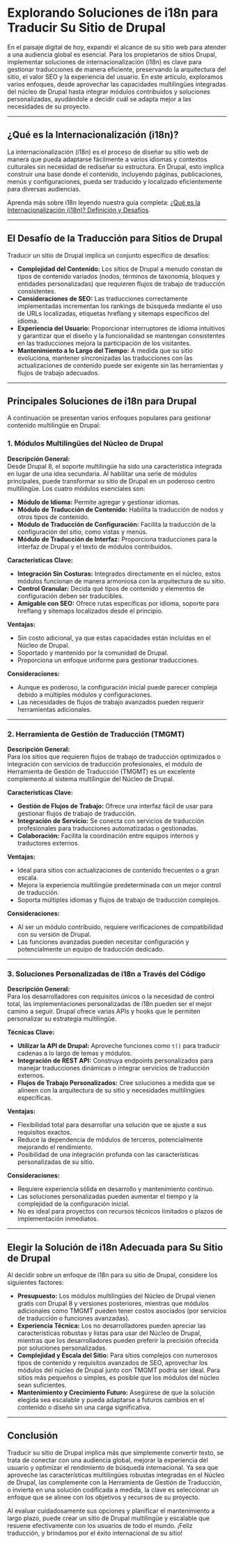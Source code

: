 # Explorando Soluciones de i18n para Traducir Su Sitio de Drupal

En el paisaje digital de hoy, expandir el alcance de su sitio web para atender a una audiencia global es esencial. Para los propietarios de sitios Drupal, implementar soluciones de internacionalización (i18n) es clave para gestionar traducciones de manera eficiente, preservando la arquitectura del sitio, el valor SEO y la experiencia del usuario. En este artículo, exploramos varios enfoques, desde aprovechar las capacidades multilingües integradas del núcleo de Drupal hasta integrar módulos contribuidos y soluciones personalizadas, ayudándole a decidir cuál se adapta mejor a las necesidades de su proyecto.

---

## ¿Qué es la Internacionalización (i18n)?

La internacionalización (i18n) es el proceso de diseñar su sitio web de manera que pueda adaptarse fácilmente a varios idiomas y contextos culturales sin necesidad de rediseñar su estructura. En Drupal, esto implica construir una base donde el contenido, incluyendo páginas, publicaciones, menús y configuraciones, pueda ser traducido y localizado eficientemente para diversas audiencias.

Aprenda más sobre i18n leyendo nuestra guía completa: [¿Qué es la Internacionalización (i18n)? Definición y Desafíos](https://github.com/aymericzip/intlayer/blob/main/docs/es/what_is_internationalization.md).

---

## El Desafío de la Traducción para Sitios de Drupal

Traducir un sitio de Drupal implica un conjunto específico de desafíos:

- **Complejidad del Contenido:** Los sitios de Drupal a menudo constan de tipos de contenido variados (nodos, términos de taxonomía, bloques y entidades personalizadas) que requieren flujos de trabajo de traducción consistentes.
- **Consideraciones de SEO:** Las traducciones correctamente implementadas incrementan los rankings de búsqueda mediante el uso de URLs localizadas, etiquetas hreflang y sitemaps específicos del idioma.
- **Experiencia del Usuario:** Proporcionar interruptores de idioma intuitivos y garantizar que el diseño y la funcionalidad se mantengan consistentes en las traducciones mejora la participación de los visitantes.
- **Mantenimiento a lo Largo del Tiempo:** A medida que su sitio evoluciona, mantener sincronizadas las traducciones con las actualizaciones de contenido puede ser exigente sin las herramientas y flujos de trabajo adecuados.

---

## Principales Soluciones de i18n para Drupal

A continuación se presentan varios enfoques populares para gestionar contenido multilingüe en Drupal:

### 1. Módulos Multilingües del Núcleo de Drupal

**Descripción General:**  
Desde Drupal 8, el soporte multilingüe ha sido una característica integrada en lugar de una idea secundaria. Al habilitar una serie de módulos principales, puede transformar su sitio de Drupal en un poderoso centro multilingüe. Los cuatro módulos esenciales son:

- **Módulo de Idioma:** Permite agregar y gestionar idiomas.
- **Módulo de Traducción de Contenido:** Habilita la traducción de nodos y otros tipos de contenido.
- **Módulo de Traducción de Configuración:** Facilita la traducción de la configuración del sitio, como vistas y menús.
- **Módulo de Traducción de Interfaz:** Proporciona traducciones para la interfaz de Drupal y el texto de módulos contribuidos.

**Características Clave:**

- **Integración Sin Costuras:** Integrados directamente en el núcleo, estos módulos funcionan de manera armoniosa con la arquitectura de su sitio.
- **Control Granular:** Decida qué tipos de contenido y elementos de configuración deben ser traducibles.
- **Amigable con SEO:** Ofrece rutas específicas por idioma, soporte para hreflang y sitemaps localizados desde el principio.

**Ventajas:**

- Sin costo adicional, ya que estas capacidades están incluidas en el Núcleo de Drupal.
- Soportado y mantenido por la comunidad de Drupal.
- Proporciona un enfoque uniforme para gestionar traducciones.

**Consideraciones:**

- Aunque es poderoso, la configuración inicial puede parecer compleja debido a múltiples módulos y configuraciones.
- Las necesidades de flujos de trabajo avanzados pueden requerir herramientas adicionales.

---

### 2. Herramienta de Gestión de Traducción (TMGMT)

**Descripción General:**  
Para los sitios que requieren flujos de trabajo de traducción optimizados o integración con servicios de traducción profesionales, el módulo de Herramienta de Gestión de Traducción (TMGMT) es un excelente complemento al sistema multilingüe del Núcleo de Drupal.

**Características Clave:**

- **Gestión de Flujos de Trabajo:** Ofrece una interfaz fácil de usar para gestionar flujos de trabajo de traducción.
- **Integración de Servicio:** Se conecta con servicios de traducción profesionales para traducciones automatizadas o gestionadas.
- **Colaboración:** Facilita la coordinación entre equipos internos y traductores externos.

**Ventajas:**

- Ideal para sitios con actualizaciones de contenido frecuentes o a gran escala.
- Mejora la experiencia multilingüe predeterminada con un mejor control de traducción.
- Soporta múltiples idiomas y flujos de trabajo de traducción complejos.

**Consideraciones:**

- Al ser un módulo contribuido, requiere verificaciones de compatibilidad con su versión de Drupal.
- Las funciones avanzadas pueden necesitar configuración y potencialmente un equipo de traducción dedicado.

---

### 3. Soluciones Personalizadas de i18n a Través del Código

**Descripción General:**  
Para los desarrolladores con requisitos únicos o la necesidad de control total, las implementaciones personalizadas de i18n pueden ser el mejor camino a seguir. Drupal ofrece varias APIs y hooks que le permiten personalizar su estrategia multilingüe.

**Técnicas Clave:**

- **Utilizar la API de Drupal:** Aproveche funciones como `t()` para traducir cadenas a lo largo de temas y módulos.
- **Integración de REST API:** Construya endpoints personalizados para manejar traducciones dinámicas o integrar servicios de traducción externos.
- **Flujos de Trabajo Personalizados:** Cree soluciones a medida que se alineen con la arquitectura de su sitio y necesidades multilingües específicas.

**Ventajas:**

- Flexibilidad total para desarrollar una solución que se ajuste a sus requisitos exactos.
- Reduce la dependencia de módulos de terceros, potencialmente mejorando el rendimiento.
- Posibilidad de una integración profunda con las características personalizadas de su sitio.

**Consideraciones:**

- Requiere experiencia sólida en desarrollo y mantenimiento continuo.
- Las soluciones personalizadas pueden aumentar el tiempo y la complejidad de la configuración inicial.
- No es ideal para proyectos con recursos técnicos limitados o plazos de implementación inmediatos.

---

## Elegir la Solución de i18n Adecuada para Su Sitio de Drupal

Al decidir sobre un enfoque de i18n para su sitio de Drupal, considere los siguientes factores:

- **Presupuesto:** Los módulos multilingües del Núcleo de Drupal vienen gratis con Drupal 8 y versiones posteriores, mientras que módulos adicionales como TMGMT pueden tener costos asociados (por servicios de traducción o funciones avanzadas).
- **Experiencia Técnica:** Los no desarrolladores pueden apreciar las características robustas y listas para usar del Núcleo de Drupal, mientras que los desarrolladores pueden preferir la precisión ofrecida por soluciones personalizadas.
- **Complejidad y Escala del Sitio:** Para sitios complejos con numerosos tipos de contenido y requisitos avanzados de SEO, aprovechar los módulos del núcleo de Drupal junto con TMGMT podría ser ideal. Para sitios más pequeños o simples, es posible que los módulos del núcleo sean suficientes.
- **Mantenimiento y Crecimiento Futuro:** Asegúrese de que la solución elegida sea escalable y pueda adaptarse a futuros cambios en el contenido o diseño sin una carga significativa.

---

## Conclusión

Traducir su sitio de Drupal implica más que simplemente convertir texto, se trata de conectar con una audiencia global, mejorar la experiencia del usuario y optimizar el rendimiento de búsqueda internacional. Ya sea que aproveche las características multilingües robustas integradas en el Núcleo de Drupal, las complemente con la Herramienta de Gestión de Traducción, o invierta en una solución codificada a medida, la clave es seleccionar un enfoque que se alinee con los objetivos y recursos de su proyecto.

Al evaluar cuidadosamente sus opciones y planificar el mantenimiento a largo plazo, puede crear un sitio de Drupal multilingüe y escalable que resuene efectivamente con los usuarios de todo el mundo. ¡Feliz traducción, y brindamos por el éxito internacional de su sitio!
